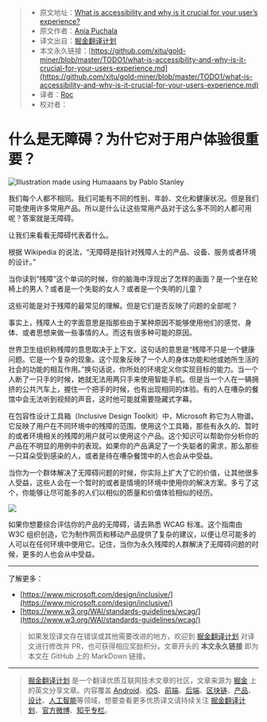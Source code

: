 > * 原文地址：[What is accessibility and why is it crucial for your user’s experience?](https://medium.com/ux-in-plain-english/what-is-accessibility-and-why-is-it-crucial-for-your-users-experience-2079e9829076)
> * 原文作者：[Ania Puchala](https://medium.com/@itsaniahere)
> * 译文出自：[掘金翻译计划](https://github.com/xitu/gold-miner)
> * 本文永久链接：[https://github.com/xitu/gold-miner/blob/master/TODO1/what-is-accessibility-and-why-is-it-crucial-for-your-users-experience.md](https://github.com/xitu/gold-miner/blob/master/TODO1/what-is-accessibility-and-why-is-it-crucial-for-your-users-experience.md)
> * 译者：[Roc](https://github.com/QinRoc)
> * 校对者：

# 什么是无障碍？为什它对于用户体验很重要？

![Illustration made using Humaaans by Pablo Stanley](https://cdn-images-1.medium.com/max/3000/1*qYEhqdw3LaYgol-wrjrjDg.png)

我们每个人都不相同。我们可能有不同的性别、年龄、文化和健康状况。但是我们可能使用许多常用产品。所以是什么让这些常用产品对于这么多不同的人都可用呢？答案就是无障碍。

让我们来看看无障碍代表着什么。

根据 Wikipedia 的说法，“无障碍是指针对残障人士的产品、设备、服务或者环境的设计。”

当你读到“残障”这个单词的时候，你的脑海中浮现出了怎样的画面？是一个坐在轮椅上的男人？或者是一个失聪的女人？或者是一个失明的儿童？

这些可能是对于残障的最常见的理解。但是它们是否反映了问题的全部呢？

事实上，残障人士的字面意思是指那些由于某种原因不能够使用他们的感觉、身体、或者思想来做一些事情的人。而这有很多种可能的原因。

世界卫生组织称残障的意思取决于上下文。这句话的意思是“残障不只是一个健康问题。它是一个复杂的现象。这个现象反映了一个人的身体功能和他或她所生活的社会的功能的相互作用。”换句话说，你所处的环境定义你实现目标的能力。当一个人断了一只手的时候，她就无法用两只手来使用智能手机。但是当一个人在一辆拥挤的公共汽车上，握住一个把手的时候，也有出现相同的体验。有的人在嘈杂的餐馆中会无法听到视频的声音，这时他可能就需要隐藏式字幕。

在包容性设计工具箱（Inclusive Design Toolkit）中，Microsoft 称它为人物谱。它反映了用户在不同环境中的残障的范围。使用这个工具箱，那些有永久的、暂时的或者环境相关的残障的用户就可以使用这个产品。这个知识可以帮助你分析你的产品在不明显的用例中的表现。如果你的产品满足了一个失聪者的需求，那么那些一只耳朵受到感染的人，或者是待在嘈杂餐馆中的人也会从中受益。

当你为一个群体解决了无障碍问题的时候，你实际上扩大了它的价值，让其他很多人受益，这些人会在一个暂时的或者是情境的环境中使用你的解决方案。多亏了这个，你能够让尽可能多的人们以相似的质量和价值体验相似的经历。

![](https://cdn-images-1.medium.com/max/2000/1*c54uroDrwHzhtVj6CE-3cg.png)

如果你想要综合评估你的产品的无障碍，请去熟悉 WCAG 标准。这个指南由 W3C 组织创造，它为制作网页和移动产品提供了复杂的建议，以便让尽可能多的人可以在任何环境中使用它。记住，当你为永久残障的人群解决了无障碍问题的时候，更多的人也会从中受益。

---

了解更多：

- [https://www.microsoft.com/design/inclusive/](https://www.microsoft.com/design/inclusive/)
- [https://www.w3.org/WAI/standards-guidelines/wcag/](https://www.w3.org/WAI/standards-guidelines/wcag/)

> 如果发现译文存在错误或其他需要改进的地方，欢迎到 [掘金翻译计划](https://github.com/xitu/gold-miner) 对译文进行修改并 PR，也可获得相应奖励积分。文章开头的 **本文永久链接** 即为本文在 GitHub 上的 MarkDown 链接。

---

> [掘金翻译计划](https://github.com/xitu/gold-miner) 是一个翻译优质互联网技术文章的社区，文章来源为 [掘金](https://juejin.im) 上的英文分享文章。内容覆盖 [Android](https://github.com/xitu/gold-miner#android)、[iOS](https://github.com/xitu/gold-miner#ios)、[前端](https://github.com/xitu/gold-miner#前端)、[后端](https://github.com/xitu/gold-miner#后端)、[区块链](https://github.com/xitu/gold-miner#区块链)、[产品](https://github.com/xitu/gold-miner#产品)、[设计](https://github.com/xitu/gold-miner#设计)、[人工智能](https://github.com/xitu/gold-miner#人工智能)等领域，想要查看更多优质译文请持续关注 [掘金翻译计划](https://github.com/xitu/gold-miner)、[官方微博](http://weibo.com/juejinfanyi)、[知乎专栏](https://zhuanlan.zhihu.com/juejinfanyi)。
